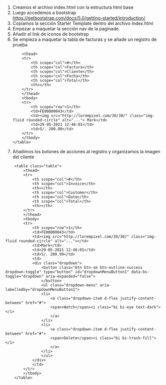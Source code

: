 1. Creamos el archivo index.html con la estructura html base
2. Luego accedemos a bootstrap https://getbootstrap.com/docs/5.0/getting-started/introduction/
3. Copiamos la sección Starter Template dentro del archivo index.html
4. Empezar a maquetar la sección nav de la paginade.
5. Añadir el link de iconos de bootstrap <link rel="stylesheet" href="https://cdn.jsdelivr.net/npm/bootstrap-icons@1.5.0/font/bootstrap-icons.css">
6. Se empieza a maquetar la tabla de facturas y se añade un registro de prueba
    ```<table class="table">
        <thead>
        <tr>
            <th scope="col">#</th>
            <th scope="col">Factura</th>
            <th scope="col">Cliente</th>
            <th scope="col">Fecha</th>
            <th scope="col">Total</th>
            <th></th>
        </tr>
        </thead>
        <tbody>
        <tr>
            <th scope="row">1</th>
            <td>FE00000043</td>
            <td><img src="http://lorempixel.com/30/30/" class="img-fluid rounded-circle" alt="..."> Mark</td>
            <td>29-05-2021 12:46:01</td>
            <td>S/. 200.00</td>
        </tr>
        </tbody>
    </table>
    ```
7. Añadimos los botones de acciones al registro y organizamos la imagen del cliente
```
    <table class="table">
        <thead>
        <tr>
            <th scope="col">#</th>
            <th scope="col">Invoice</th>
            <th></th>
            <th scope="col">Customer</th>
            <th scope="col">Date</th>
            <th scope="col">Total</th>
            <th></th>
        </tr>
        </thead>
        <tbody>
        <tr>
            <th scope="row">1</th>
            <td>FE00000043</td>
            <td><img src="http://lorempixel.com/30/30/" class="img-fluid rounded-circle" alt="..."></td>
            <td>Mark</td>
            <td>29-05-2021 12:46:01</td>
            <td>S/. 200.99</td>
            <td>
            <div class="dropdown">
                <button class="btn btn-sm btn-outline-success dropdown-toggle" type="button" id="dropdownMenuButton1" data-bs-toggle="dropdown" aria-expanded="false">                    
                </button>
                <ul class="dropdown-menu" aria-labelledby="dropdownMenuButton1">
                <li>          
                    <a class="dropdown-item d-flex justify-content-between" href="#">
                    <span>Watch</span><i class="bi bi-eye text-dark"></i>
                    </a>                                  
                </li>
                <li>
                    <a class="dropdown-item d-flex justify-content-between" href="#">
                    <span>Delete</span><i class="bi bi-trash-fill"></i>
                    </a>                        
                </li>
                </ul>
            </div>
            </td>
        </tr>
        </tbody>
    </table>
```
